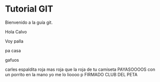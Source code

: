 # Tutorial GIT
Bienvenido a la guía git.

Hola Calvo

Voy palla

pa casa

gafuos


carles espaldita roja mas roja que la roja de tu camiseta
PAYASOOOOS
con un porrito en la mano yo me lo lioooo p
FIRMADO CLUB DEL PETA

